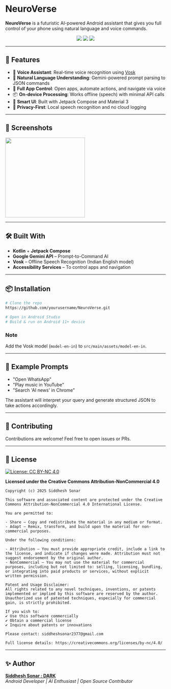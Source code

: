 # NeuroVerse

**NeuroVerse** is a futuristic AI-powered Android assistant that gives you full control of your phone using natural language and voice commands.

<p align="center">
  <img src="https://img.shields.io/badge/Built%20With-Kotlin%20%7C%20Jetpack%20Compose-blue" />
  <img src="https://img.shields.io/badge/AI-Gemini%20API%20%7C%20Vosk-red" />
  <img src="https://img.shields.io/badge/License-MIT-green" />
</p>

---

## 🚀 Features

- 🎤 **Voice Assistant**: Real-time voice recognition using [Vosk](https://alphacephei.com/vosk/)
- 🤖 **Natural Language Understanding**: Gemini-powered prompt parsing to JSON commands
- 📱 **Full App Control**: Open apps, automate actions, and navigate via voice
- 📦 **On-device Processing**: Works offline (speech) with minimal API calls
- 🧠 **Smart UI**: Built with Jetpack Compose and Material 3
- 🔐 **Privacy-First**: Local speech recognition and no cloud logging

---

## 📸 Screenshots

<img src="https://github.com/user-attachments/assets/1eda42a8-8e76-4401-b6fc-85cf24bf8a31" width="250"/>



---

## 🛠️ Built With

- **Kotlin** + **Jetpack Compose**
- **Google Gemini API** – Prompt-to-Command AI
- **Vosk** – Offline Speech Recognition (Indian English model)
- **Accessibility Services** – To control apps and navigation

---

## 📦 Installation

```bash
# Clone the repo
https://github.com/yourusername/NeuroVerse.git

# Open in Android Studio
# Build & run on Android 11+ device
```

### Note
Add the Vosk model (`model-en-in`) to `src/main/assets/model-en-in`.

---

## 🧠 Example Prompts

- "Open WhatsApp"
- "Play music in YouTube"
- "Search 'AI news' in Chrome"

The assistant will interpret your query and generate structured JSON to take actions accordingly.

---

## 🤝 Contributing

Contributions are welcome! Feel free to open issues or PRs.

---

## 📄 License
[![License: CC BY-NC 4.0](https://img.shields.io/badge/License-BY--NC%204.0-lightgrey.svg)](https://creativecommons.org/licenses/by-nc/4.0/)


**Licensed under the Creative Commons Attribution-NonCommercial 4.0**

```
Copyright (c) 2025 Siddhesh Sonar

This software and associated content are protected under the Creative Commons Attribution-NonCommercial 4.0 International License.

You are permitted to:

- Share — Copy and redistribute the material in any medium or format.
- Adapt — Remix, transform, and build upon the material for non-commercial purposes.

Under the following conditions:

- Attribution — You must provide appropriate credit, include a link to the license, and indicate if changes were made. Attribution must not suggest endorsement by the original author.
- NonCommercial — You may not use the material for commercial purposes, including but not limited to: selling, licensing, bundling, or integrating into paid products or services, without explicit written permission.

Patent and Usage Disclaimer:
All rights related to any novel techniques, inventions, or patents implemented or implied by this software are reserved by the author. Unauthorized use of patented techniques, especially for commercial gain, is strictly prohibited.

If you wish to:
✔ Use this software commercially
✔ Obtain a commercial license
✔ Inquire about patents or innovations

Please contact: siddheshsonar2377@gmail.com

Full license details: https://creativecommons.org/licenses/by-nc/4.0/
```


---

## ✨ Author

**[Siddhesh Sonar : DARK ](https://github.com/Siddhesh2377)**  
*Android Developer | AI Enthusiast | Open Source Contributor*
